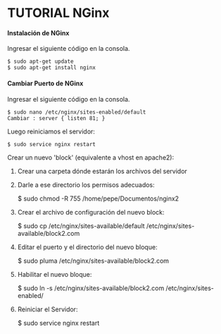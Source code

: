 # TUTORIAL NGinx

#### Instalación de NGinx

Ingresar el siguiente código en la consola.

    $ sudo apt-get update
    $ sudo apt-get install nginx
    
#### Cambiar Puerto de NGinx

Ingresar el siguiente código en la consola.

    $ sudo nano /etc/nginx/sites-enabled/default
    Cambiar : server { listen 81; }

Luego reiniciamos el servidor:
    
    $ sudo service nginx restart

Crear un nuevo 'block' (equivalente a vhost en apache2):

1. Crear una carpeta dónde estarán los archivos del servidor

2. Darle a ese directorio los permisos adecuados:
	
	$ sudo chmod -R 755 /home/pepe/Documentos/nginx2

3. Crear el archivo de configuración del nuevo block:

	$ sudo cp /etc/nginx/sites-available/default /etc/nginx/sites-available/block2.com

4. Editar el puerto y el directorio del nuevo bloque:

	$ sudo pluma /etc/nginx/sites-available/block2.com

5. Habilitar el nuevo bloque:

	$ sudo ln -s /etc/nginx/sites-available/block2.com /etc/nginx/sites-enabled/

6. Reiniciar el Servidor:

	$ sudo service nginx restart